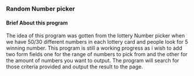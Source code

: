### Random Number picker

#### Brief About this program
 The idea of this program was gotten from the lottery Number picker when we have 50/30 different numbers in each lottery card and people look for 5 winning number. 
 This program is still a working progress as i wish to add two form fields one for the range of numbers to pick from and the other for the amount of numbers you want to output.
 The program will search for those criteria provided and output the result to the page.

  
